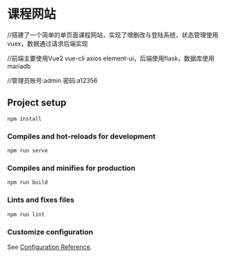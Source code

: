 ﻿# 课程网站
//搭建了一个简单的单页面课程网站，实现了增删改与登陆系统，状态管理使用vuex，数据通过请求后端实现

//前端主要使用Vue2 vue-cli axios element-ui，后端使用flask，数据库使用mariadb

//管理员账号:admin  密码:a12356 
## Project setup
```
npm install
```

### Compiles and hot-reloads for development
```
npm run serve
```

### Compiles and minifies for production
```
npm run build
```

### Lints and fixes files
```
npm run lint
```

### Customize configuration
See [Configuration Reference](https://cli.vuejs.org/config/).
